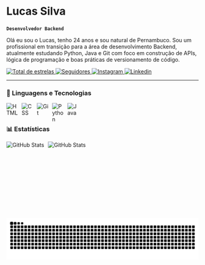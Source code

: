 # Lucas Silva

**`Desenvolvedor Backend`**

Olá eu sou o Lucas, tenho 24 anos e sou natural de Pernambuco. Sou um profissional em transição para a área de desenvolvimento Backend, atualmente estudando Python, Java e Git com foco em construção de APIs, lógica de programação e boas práticas de versionamento de código.

<p align="left"> 
    <a href="https://github.com/Lucas-Silva-07?tab=repositories&sort=stargazers">
        <img 
            alt="Total de estrelas" 
            title="Total de estrelas GitHub" 
            src="https://custom-icon-badges.demolab.com/github/stars/Lucas-Silva-07?color=55960c&style=for-the-badge&labelColor=488207&logo=star&label=estrelas"
        />
    </a>
    <a href="https://github.com/Lucas-Silva-07?tab=followers">
        <img 
            alt="Seguidores" 
            title="Me siga no GitHub" 
            src="https://custom-icon-badges.demolab.com/github/followers/Lucas-Silva-07?color=236ad3&labelColor=1155ba&style=for-the-badge&logo=github&label=Seguidores&logoColor=white"
        />
    </a>
    <a href="https://instagram.com/lucsilva_007" 
       target="_blank">
    <img 
        alt="Instagram"
        title="Me siga no Instagram"
        src="https://img.shields.io/badge/-Instagram-%23E4405F?style=for-the-badge&logo=instagram&logoColor=white" target="_blank">
    </a>
    <a href="https://www.linkedin.com/in/lucas-silva-l7" 
       target="_blank">
    <img 
        alt="Linkedin"
        title="Me siga no Linkedin"
        src="https://img.shields.io/badge/-LinkedIn-%230077B5?style=for-the-badge&logo=linkedin&logoColor=white" target="_blank"></a>
</p>

---

### 🤖 Linguagens e Tecnologias

<img 
    align="left" 
    alt="HTML"
    title="HTML" 
    width="30px" 
    style="padding-right: 10px;" 
    src="https://cdn.jsdelivr.net/gh/devicons/devicon@latest/icons/html5/html5-original.svg" 
/>
<img 
    align="left" 
    alt="CSS" 
    title="CSS"
    width="30px" 
    style="padding-right: 10px;" 
    src="https://cdn.jsdelivr.net/gh/devicons/devicon@latest/icons/css3/css3-original.svg" 
/>
<img 
    align="left" 
    alt="Git" 
    title="Git"
    width="30px" 
    style="padding-right: 10px;" 
    src="https://cdn.jsdelivr.net/gh/devicons/devicon@latest/icons/git/git-original.svg" 
/>
<img 
    align="left" 
    alt="Python" 
    title="Python"
    width="30px" 
    style="padding-right: 10px;" 
    src="https://cdn.jsdelivr.net/gh/devicons/devicon@latest/icons/python/python-original.svg" 
/>
<img 
    align="left" 
    alt="Java" 
    title="Java"
    width="30px" 
    style="padding-right: 10px;" 
    src="https://cdn.jsdelivr.net/gh/devicons/devicon@latest/icons/java/java-original.svg" 
/>
           
<br/>
<br/>

### 📊 Estatísticas

<p>
  <img 
    align="left" 
    alt="GitHub Stats" 
    height="200" 
    style="padding-right: 10px;" 
    src="https://github-readme-stats.vercel.app/api?username=Lucas-Silva-07&show_icons=true&theme=tokyonight&include_all_commits=true&locale=pt-br" 
  />
<img 
      align="left" 
      alt="GitHub Stats" 
      height="200" 
      src="https://github-readme-stats.vercel.app/api/top-langs/?username=Lucas-Silva-07&theme=tokyonight&layout=compact&custom_title=Tecnologias&langs_count=9" 
  />
<picture align="center">
  <source media="(prefers-color-scheme: dark)" srcset="https://raw.githubusercontent.com/Lucas-Silva-07/Lucas-Silva-07/output/github-contribution-grid-snake-dark.svg">
  <source media="(prefers-color-scheme: light)" srcset="https://raw.githubusercontent.com/Lucas-Silva-07/Lucas-Silva-07/output/github-contribution-grid-snake-dark.svg">
  <img align="center" alt="github contribution grid snake animation" src="https://raw.githubusercontent.com/lucas-silva-07/lucas-silva-07/output/github-contribution-grid-snake.svg">
</picture>
</p>

